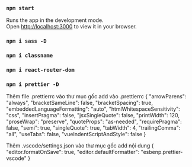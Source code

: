 ### `npm start`

Runs the app in the development mode.\
Open [http://localhost:3000](http://localhost:3000) to view it in your browser.

### `npm i sass -D`

### `npm i classname`

### `npm i react-router-dom`

### `npm i prettier -D`
Thêm file .prettierrc vào thư mục gốc
add vào .prettierrc
{
    "arrowParens": "always",
    "bracketSameLine": false,
    "bracketSpacing": true,
    "embeddedLanguageFormatting": "auto",
    "htmlWhitespaceSensitivity": "css",
    "insertPragma": false,
    "jsxSingleQuote": false,
    "printWidth": 120,
    "proseWrap": "preserve",
    "quoteProps": "as-needed",
    "requirePragma": false,
    "semi": true,
    "singleQuote": true,
    "tabWidth": 4,
    "trailingComma": "all",
    "useTabs": false,
    "vueIndentScriptAndStyle": false
}

Thêm .vscode/settings.json vào thư mục gốc
add nội dung
{
    "editor.formatOnSave": true,
    "editor.defaultFormatter": "esbenp.prettier-vscode"
}